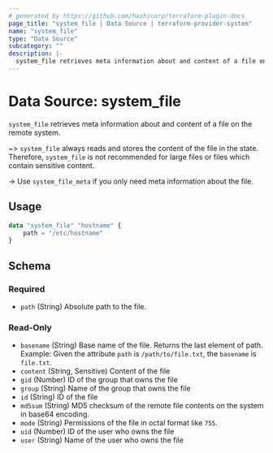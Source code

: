 ```yaml
---
# generated by https://github.com/hashicorp/terraform-plugin-docs
page_title: "system_file | Data Source | terraform-provider-system"
name: "system_file"
type: "Data Source"
subcategory: ""
description: |-
  system_file retrieves meta information about and content of a file on the remote system.
---
```


# Data Source: system_file

`system_file` retrieves meta information about and content of a file on the remote system.

~> `system_file` always reads and stores the content of the file in the state. Therefore, `system_file` is not recommended for large files or files which contain sensitive content.

-> Use `system_file_meta` if you only need meta information about the file.

## Usage

```terraform
data "system_file" "hostname" {
    path = "/etc/hostname"
}
```



<!-- schema generated by tfplugindocs -->
## Schema

### Required

- `path` (String) Absolute path to the file.

### Read-Only

- `basename` (String) Base name of the file. Returns the last element of path. Example: Given the attribute `path` is `/path/to/file.txt`, the `basename` is `file.txt`.
- `content` (String, Sensitive) Content of the file
- `gid` (Number) ID of the group that owns the file
- `group` (String) Name of the group that owns the file
- `id` (String) ID of the file
- `md5sum` (String) MD5 checksum of the remote file contents on the system in base64 encoding.
- `mode` (String) Permissions of the file in octal format like `755`.
- `uid` (Number) ID of the user who owns the file
- `user` (String) Name of the user who owns the file

